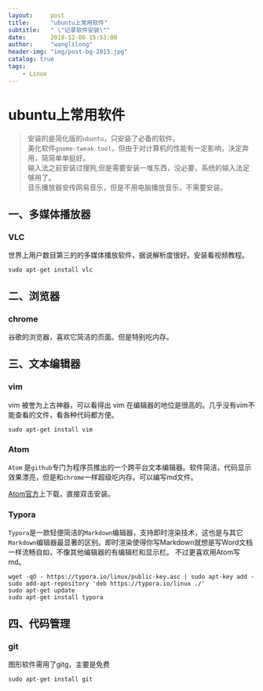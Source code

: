 ```yaml
---
layout:     post
title:      "ubuntu上常用软件"
subtitle:   " \"记录软件安装\""
date:       2018-12-08 15:53:00
author:     "wanglilong"
header-img: "img/post-bg-2015.jpg"
catalog: true
tags:
    - Linux
---
```

# ubuntu上常用软件
>安装的是简化版的`ubuntu`，只安装了必备的软件。 <br />
>美化软件`gnome-tweak-tool`，但由于对计算机的性能有一定影响，决定弃用，简简单单挺好。 <br />
>输入法之前安装过搜狗,但是需要安装一堆东西，没必要，系统的输入法足够用了。 <br />
>音乐播放器安传网易音乐，但是不用电脑播放音乐，不需要安装。 <br />

## 一、多媒体播放器
### VLC
世界上用户数目第三的的多媒体播放软件，据说解析度很好。安装看视频教程。
```shell
sudo apt-get install vlc
```
## 二、浏览器
### chrome
谷歌的浏览器，喜欢它简洁的页面。但是特别吃内存。

## 三、文本编辑器
### vim
vim 被誉为上古神器，可以看得出 vim 在编辑器的地位是很高的。几乎没有vim不能查看的文件，看各种代码都方便。
```shell
sudo apt-get install vim
```
### Atom
`Atom` 是`github`专门为程序员推出的一个跨平台文本编辑器。软件简洁，代码显示效果漂亮，但是和`chrome`一样超级吃内存。可以编写md文件。

[Atom官方](https://atom.io/)上下载，直接双击安装。
### Typora
`Typora`是一款轻便简洁的`Markdown`编辑器，支持即时渲染技术，这也是与其它`Markdown`编辑器最显著的区别。即时渲染使得你写Markdown就想是写Word文档一样流畅自如，不像其他编辑器的有编辑栏和显示栏。
不过更喜欢用Atom写md。
``` shell
wget -qO - https://typora.io/linux/public-key.asc | sudo apt-key add -
sudo add-apt-repository 'deb https://typora.io/linux ./'
sudo apt-get update
sudo apt-get install typora
```
## 四、代码管理
### git
图形软件需用了gitg，主要是免费
``` shell
sudo apt-get install git
```
